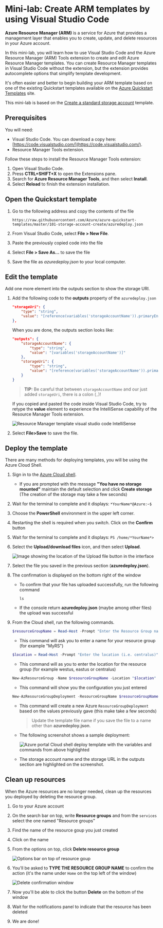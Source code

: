 # Mini-lab: Create ARM templates by using Visual Studio Code

**Azure Resource Manager (ARM)** is a service for Azure that provides a management layer that enables you to create, update, and delete resources in your Azure account.

In this mini-lab, you will learn how to use Visual Studio Code and the Azure Resource Manager (ARM) Tools extension to create and edit Azure Resource Manager templates. You can create Resource Manager templates in Visual Studio Code without the extension, but the extension provides autocomplete options that simplify template development.

It's often easier and better to begin building your ARM template based on one of the existing Quickstart templates available on the [Azure Quickstart Templates](https://azure.microsoft.com/resources/templates/) site.

This mini-lab is based on the [Create a standard storage account](https://azure.microsoft.com/resources/templates/101-storage-account-create/) template.

## Prerequisites

You will need:

* Visual Studio Code. You can download a copy here: [https://code.visualstudio.com/](https://code.visualstudio.com/).
* Resource Manager Tools extension.

Follow these steps to install the Resource Manager Tools extension:

1. Open Visual Studio Code.
1. Press **CTRL+SHIFT+X** to open the Extensions pane.
1. Search for **Azure Resource Manager Tools**, and then select **Install**.
1. Select **Reload** to finish the extension installation.

## Open the Quickstart template

1. Go to the following address and copy the contents of the file

    ```
    https://raw.githubusercontent.com/Azure/azure-quickstart-templates/master/101-storage-account-create/azuredeploy.json
    ```


1. From Visual Studio Code, select **File > New File**.

1. Paste the previously copied code into the file

1. Select **File > Save As...** to save the file 

1. Save the file as *azuredeploy.json* to your local computer.


## Edit the template

Add one more element into the outputs section to show the storage URI.

1. Add the following code to the **outputs** property of the `azuredeploy.json`

    ```json
    "storageUri": {
        "type": "string",
        "value": "[reference(variables('storageAccountName')).primaryEndpoints.blob]"
    },
    ```

    When you are done, the outputs section looks like:

    ```json
    "outputs": {
        "storageAccountName": {
            "type": "string",
            "value": "[variables('storageAccountName')]"
        },
        "storageUri": {
            "type": "string",
            "value": "[reference(variables('storageAccountName')).primaryEndpoints.blob]"
        }
    }
    ```
    > **TIP:** Be careful that between `storageAccountName` and our just added `storageUri`, there is a colon (`,`)!

    If you copied and pasted the code inside Visual Studio Code, try to retype the **value** element to experience the IntelliSense capability of the Resource Manager Tools extension.

    ![Resource Manager template visual studio code IntelliSense](../../Linked_Image_Files/resource-manager-templates-visual-studio-code-intellisense.png)

1. Select **File>Save** to save the file.


## Deploy the template

There are many methods for deploying templates, you will be using the Azure Cloud Shell. 

1. Sign in to the [Azure Cloud shell](https://shell.azure.com/).

     * If you are prompted with the message **"You have no storage mounted"** maintain the default selection and click **Create storage** (The creation of the storage may take a few seconds)

1. Wait for the terminal to complete and it displays:
    `*YourName*@Azure:~$`

1. Choose the **PowerShell** environment in the upper left corner. 

1. Restarting the shell is required when you switch. Click on the **Confirm** button

1. Wait for the terminal to complete and it displays:
    `PS /home/*YourName*>`

1. Select the **Upload/download files** icon, and then select **Upload**.

    ![Image showing the location of the Upload file button in the interface](../../Linked_Image_Files/azure-portal-cloud-shell-upload-file-powershell.png)

1. Select the file you saved in the previous section (**azuredeploy.json**). 

1. The confirmation is displayed on the bottom right of the window
    * To confirm that your file has uploaded successfully, run the following command
    
        `ls`
    * If the console return **azuredeploy.json** (maybe among other files) the upload was successful

    
1. From the Cloud shell, run the following commands. 

    ```powershell
    $resourceGroupName = Read-Host -Prompt "Enter the Resource Group name"
    ```
    * This command will ask you to enter a name for your resource group (for example "MyRS")

    ```powershell
    $location = Read-Host -Prompt "Enter the location (i.e. centralus)"
    ```
    * This command will as you to enter the location for the resource group (for example westus, eastus or centralus)

    ```powershell
    New-AzResourceGroup -Name $resourceGroupName -Location "$location"
    ```
    * This command will show you the configuration you just entered

    ```powershell
    New-AzResourceGroupDeployment -ResourceGroupName $resourceGroupName -TemplateFile "$HOME/azuredeploy.json"
    ```
    * This command will create a new Azure `ResourceGroupDeployment` based on the values previously gave (this make take a few seconds)

        > Update the template file name if you save the file to a name other than **azuredeploy.json**.

    * The following screenshot shows a sample deployment:

        ![Azure portal Cloud shell deploy template with the variables and commands from above highlighted](../../Linked_Image_Files/azure-portal-cloud-shell-deploy-template-powershell.png)

    * The storage account name and the storage URL in the outputs section are highlighted on the screenshot. 

## Clean up resources

When the Azure resources are no longer needed, clean up the resources you deployed by deleting the resource group.
1. Go to your Azure account
1. On the search bar on top, write **Resource groups** and from the `services` select the one named "Resource groups"
1. Find the name of the resource goup you just created
1. Click on the name
1. From the options on top, click **Delete resource group**

    ![Options bar on top of resource goup](../../Linked_Image_Files/delete-resource-group-option.png)

1. You'll be asked to **TYPE THE RESOURCE GROUP NAME** to confirm the action (it's the name under `Home` on the top left of the window)

    ![Delete confirmation window](../../Linked_Image_Files/delete-confirmation.png)

1. Now you'll be able to click the button **Delete** on the bottom of the window

1. Wait for the notifications panel to indicate that the resource has been deleted

1. We are done!

